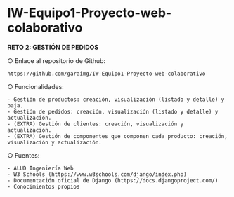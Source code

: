 # IW-Equipo1-Proyecto-web-colaborativo

**RETO 2: GESTIÓN DE PEDIDOS**

○ Enlace al repositorio de Github: 

    https://github.com/garaimg/IW-Equipo1-Proyecto-web-colaborativo

○ Funcionalidades: 
    
    - Gestión de productos: creación, visualización (listado y detalle) y baja.
    - Gestión de pedidos: creación, visualización (listado y detalle) y actualización.
    - (EXTRA) Gestión de clientes: creación, visualización y actualización. 
    - (EXTRA) Gestión de componentes que componen cada producto: creación, visualización y actualización.

○ Fuentes: 

    - ALUD Ingeniería Web
    - W3 Schools (https://www.w3schools.com/django/index.php)
    - Documentación oficial de Django (https://docs.djangoproject.com/)
    - Conocimientos propios